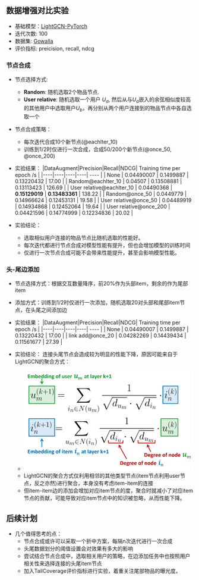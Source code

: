 ## 数据增强对比实验
- 基础模型：[LightGCN-PyTorch](https://github.com/gusye1234/LightGCN-PyTorch)
- 迭代次数: 100
- 数据集: [Gowalla](https://snap.stanford.edu/data/loc-gowalla.html)
- 评价指标: preicision, recall, ndcg
### 节点合成
- 节点选择方式: 
  - **Random**: 随机选取2个物品节点.
  - **User relative**: 随机选取一个用户 $U_{a}$, 然后从与$U_{a}$嵌入的余弦相似度较高的其他用户中选取用户$U_{b}$，再分别从两个用户连接到的物品节点中各自选取一个
- 节点合成策略：
  - 每次迭代合成10个新节点(@eachIter_10)
  - 训练到1/2时仅进行一次合成，合成50/200个新节点(@once_50, @once_200)
- 实验结果：
  |DataAugment|Precision|Recall|NDCG| Training time per epoch /s |
  |----|----|----|----| ---- |
  | None | 0.04490007 | 0.1499887 | 0.13220432 | 17.00 |
  | Random@eachIter_10 | 0.04507 | 0.13508881 | 0.13113423 | 126.69 |
  | User relative@eachIter_10 | 0.04490368 | **0.15129019** | **0.13483361** | 138.22 |
  | Random@once_50 | 0.0449779 | 0.14966624 | 0.12453131 | 19.58 |
  | User relative@once_50 | 0.04489919 | 0.14934868 | 0.12452064 | 19.64 |
  | User relative@once_200 | 0.04421596 | 0.14774999 | 0.12234836 | 20.02 |
  
- 实验结论：
  - 选取相似用户连接的物品节点比随机选取的性能好。
  - 每次迭代都进行节点合成对模型性能有提升，但也会增加模型的训练时间
  - 仅进行一次节点合成可能不会带来性能提升，甚至会影响模型性能。
### 头-尾边添加
- 节点选择方式：根据交互数量降序，前20%作为头部item，剩余的作为尾部item
- 添加方式：训练到1/2时仅进行一次添加，随机选取20对头部和尾部item节点，在头尾之间添加边
- 实验结果：
  |DataAugment|Precision|Recall|NDCG| Training time per epoch /s |
  |----|----|----|----| ---- |
  | None | 0.04490007 | 0.1499887 | 0.13220432 | 17.00 |
  | link add@once_20 | 0.04282269 | 0.14439434 | 0.11561677 | 27.39 |

- 实验结论：
  连接头尾节点会造成较为明显的性能下降，原因可能来自于LightGCN的聚合方式：
    - ![alt text](image/image-18.png)
    - LightGCN的聚合方式仅利用相邻的其他类型节点(item节点利用user节点，反之亦然)进行聚合，本身没有考虑item-item的连接
    - 但item-item边的添加会增加对应item节点的度，聚合时就减小了对应item节点的贡献，可能导致对应item节点中的知识被忽略，从而性能下降。

## 后续计划
- 几个值得思考的点：
  - 节点合成或许可以采取一个折中方案，每隔n次迭代进行一次合成
  - 头尾数据划分的阈值设置会对效果有多大的影响
  - 尝试结合节点合成中，选取相关用户的策略，在边添加任务中也按照用户相关性来选择连接的头尾item节点
  - 加入TailCoverage评价指标进行实验，着重关注尾部物品的曝光度。
